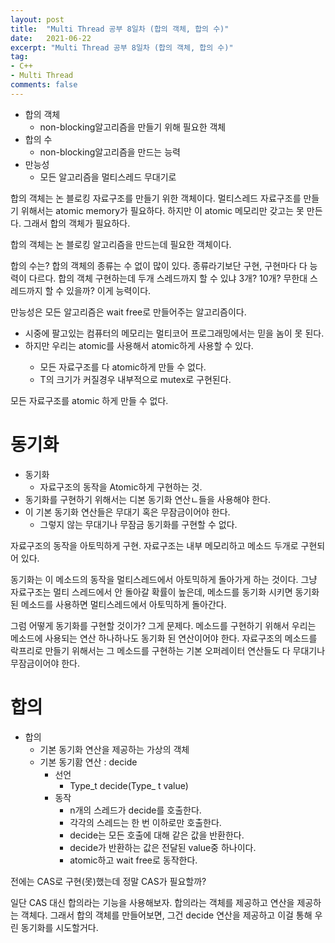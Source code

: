 ```yaml
---
layout: post
title:  "Multi Thread 공부 8일차 (합의 객체, 합의 수)"
date:   2021-06-22
excerpt: "Multi Thread 공부 8일차 (합의 객체, 합의 수)"
tag:
- C++
- Multi Thread
comments: false
---
```


* 합의 객체
	* non-blocking알고리즘을 만들기 위해 필요한 객체
* 합의 수
	* non-blocking알고리즘을 만드는 능력
* 만능성
	* 모든 알고리즘을 멀티스레드 무대기로

합의 객체는 논 블로킹 자료구조를 만들기 위한 객체이다. 멀티스레드 자료구조를 만들기 위해서는 atomic memory가 필요하다. 하지만 이 atomic 메모리만 갖고는 못 만든다. 그래서 합의 객체가 필요하다.

합의 객체는 논 블로킹 알고리즘을 만드는데 필요한 객체이다.

합의 수는? 합의 객체의 종류는 수 없이 많이 있다. 종류라기보단 구현, 구현마다 다 능력이 다르다. 합의 객체 구현하는데 두개 스레드까지 할 수 있냐 3개? 10개? 무한대 스레드까지 할 수 있을까? 이게 능력이다.

만능성은 모든 알고리즘은 wait free로 만들어주는 알고리즘이다.

* 시중에 팔고있는 컴퓨터의 메모리는 멀티코어 프로그래밍에서는 믿을 놈이 못 된다.
* 하지만 우리는 atomic<T>를 사용해서 atomic하게 사용할 수 있다.
	* 모든 자료구조를 다 atomic하게 만들 수 없다.
	* T의 크기가 커질경우 내부적으로 mutex로 구현된다.

모든 자료구조를 atomic 하게 만들 수 없다.

# 동기화
* 동기화
	* 자료구조의 동작을 Atomic하게 구현하는 것.
* 동기화를 구현하기 위해서는 디본 동기화 연산ㄴ들을 사용해야 한다.
* 이 기본 동기화 연산들은 무대기 혹은 무잠금이어야 한다.
	* 그렇지 않는 무대기나 무잠금 동기화를 구현할 수 없다.

자료구조의 동작을 아토믹하게 구현. 자료구조는 내부 메모리하고 메소드 두개로 구현되어 있다.

동기화는 이 메소드의 동작을 멀티스레드에서 아토믹하게 돌아가게 하는 것이다. 그냥 자료구조는 멀티 스레드에서 안 돌아갈 확률이 높은데, 메소드를 동기화 시키면 동기화 된 메소드를 사용하면 멀티스레드에서 아토믹하게 돌아간다.

그럼 어떻게 동기화를 구현할 것이가? 그게 문제다. 메소드를 구현하기 위해서 우리는 메소드에 사용되는 연산 하나하나도 동기화 된 연산이어야 한다. 자료구조의 메소드를 락프리로 만들기 위해서는 그 메소드를 구현하는 기본 오퍼레이터 연산들도 다 무대기나 무잠금이어야 한다.

# 합의
* 합의
	* 기본 동기화 연산을 제공하는 가상의 객체
	* 기본 동기홤 연산 : decide
		* 선언
			* Type_t decide(Type_ t value)
		* 동작
			* n개의 스레드가 decide를 호출한다.
			* 각각의 스레드는 한 번 이하로만 호출한다.
			* decide는 모든 호출에 대해 같은 값을 반환한다.
			* decide가 반환하는 값은 전달된 value중 하나이다.
			* atomic하고 wait free로 동작한다.

전에는 CAS로 구현(못)했는데 정말 CAS가 필요할까?

일단 CAS 대신 합의라는 기능을 사용해보자. 합의라는 객체를 제공하고 연산을 제공하는 객체다. 그래서 합의 객체를 만들어보면, 그건 decide 연산을 제공하고 이걸 통해 우린 동기화를 시도할거다.

